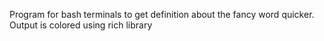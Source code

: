 Program for bash terminals to get definition about the fancy word quicker.<br/>
Output is colored using rich library<br/>
